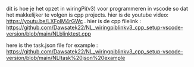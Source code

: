 dit is hoe je het opzet in wiringPi(v3) voor programmeren in vscode so dat het makkelijker te volgen is cpp projects. hier is de youtube video: https://youtu.be/LXFolM4rGWc
. hier is de cpp filelink : https://github.com/Dawsatek22/NL_wiringpiblinkv3_cpp_setup-vscode-version/blob/main/NLblinktest.cpp

here is the task.json file for example : https://github.com/Dawsatek22/NL_wiringpiblinkv3_cpp_setup-vscode-version/blob/main/NLltask%20json%20example

